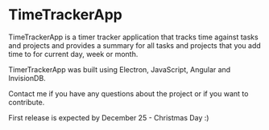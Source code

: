 # TimeTrackerApp
TimeTrackerApp is a timer tracker application that tracks time against tasks and projects and provides a summary for all tasks and projects that you add time to for current day, week or month. 

TimerTrackerApp was built using Electron, JavaScript, Angular and InvisionDB.

Contact me if you have any questions about the project or if you want to contribute.

First release is expected by December 25 - Christmas Day :)
